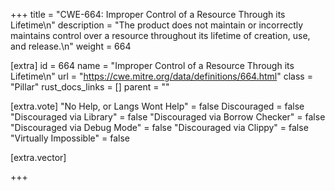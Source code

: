 +++
title = "CWE-664: Improper Control of a Resource Through its Lifetime\n"
description = "The product does not maintain or incorrectly maintains control over a resource throughout its lifetime of creation, use, and release.\n"
weight = 664

[extra]
id = 664
name = "Improper Control of a Resource Through its Lifetime\n"
url = "https://cwe.mitre.org/data/definitions/664.html"
class = "Pillar"
rust_docs_links = []
parent = ""

[extra.vote]
"No Help, or Langs Wont Help" = false
Discouraged = false
"Discouraged via Library" = false
"Discouraged via Borrow Checker" = false
"Discouraged via Debug Mode" = false
"Discouraged via Clippy" = false
"Virtually Impossible" = false

[extra.vector]

+++